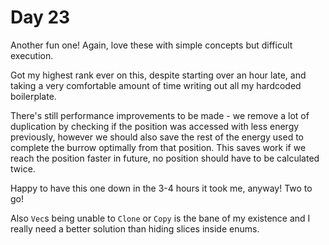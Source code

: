 # Day 23

Another fun one!  Again, love these with simple concepts but difficult execution.

Got my highest rank ever on this, despite starting over an hour late, and taking
a very comfortable amount of time writing out all my hardcoded boilerplate.

There's still performance improvements to be made - we remove a lot of duplication
by checking if the position was accessed with less energy previously, however we
should also save the rest of the energy used to complete the burrow optimally
from that position.  This saves work if we reach the position faster in future,
no position should have to be calculated twice.

Happy to have this one down in the 3-4 hours it took me, anyway!  Two to go!

Also `Vec`s being unable to `Clone` or `Copy` is the bane of my existence and
I really need a better solution than hiding slices inside enums.
